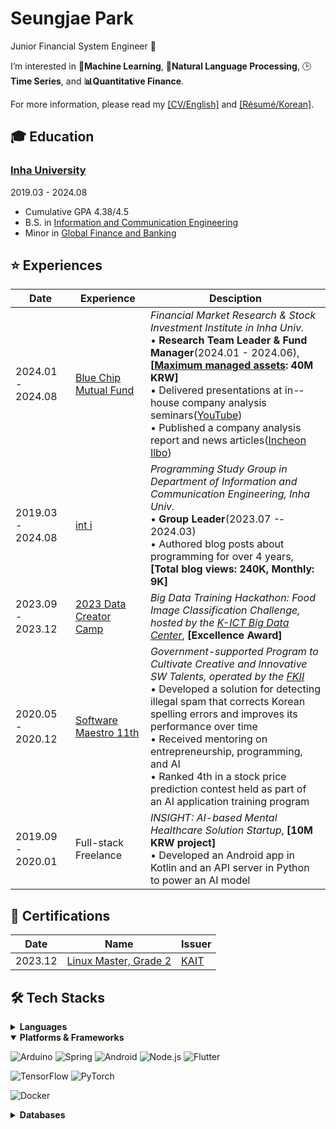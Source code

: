 # Seungjae Park

Junior Financial System Engineer 🌱

I’m interested in **🤖Machine Learning**, **📖Natural Language Processing**, 🕒**Time Series**, and **📊Quantitative Finance**.

For more information, please read my [[CV/English]](https://Astro36.github.io/Astro36/CV_Park.pdf) and [[Résumé/Korean]](https://Astro36.github.io/Astro36/Resume_Park_KR.pdf).

## 🎓 Education

### [Inha University](http://www.inha.ac.kr/)

2019.03 - 2024.08

- Cumulative GPA 4.38/4.5
- B.S. in [Information and Communication Engineering](https://ice.inha.ac.kr/ice/index.do)
- Minor in [Global Finance and Banking](https://gfiba.inha.ac.kr/gfiba/index.do)

## ⭐ Experiences

| Date | Experience | Desciption |
| --- | --- | --- |
| 2024.01 - 2024.08 | [‌Blue Chip Mutual Fund](https://inhabluechip.com/) | _Financial Market Research & Stock Investment Institute in Inha Univ._<br>• **Research Team Leader & Fund Manager**(2024.01 -­ 2024.06), **[[Maximum managed assets](https://fund.inhabluechip.com/): 40M KRW]**<br>• Delivered presentations at in-­house company analysis seminars([YouTube](https://www.youtube.com/@bluechipmutualfund7790))<br>• Published a company analysis report and news articles([Incheon Ilbo](https://www.incheonilbo.com/news/articleList.html?sc_sub_section_code=S2N28)) |
| 2019.03 - 2024.08 | [int i](https://int-i.github.io/) | _Programming Study Group in Department of Information and Communication Engineering, Inha Univ._<br>• **Group Leader**(2023.07 -­ 2024.03)<br>• Authored blog posts about programming for over 4 years, **[Total blog views: 240K, Monthly: 9K]** |
| 2023.09 - 2023.12 | [2023 Data Creator Camp](https://kbig.kr/portal/kbig/keybiz/creatorcamp/info.page) | _Big Data Training Hackathon: Food Image Classification Challenge, hosted by the [K­-ICT Big Data Center](https://kbig.kr/)_, **[Excellence Award]** |
| 2020.05 - 2020.12 | [Software Maestro 11th](https://www.swmaestro.org/sw/main/main.do) | _Government-­supported Program to Cultivate Creative and Innovative SW Talents, operated by the [FKII](https://www.fkii.org/)_<br>• Developed a solution for detecting illegal spam that corrects Korean spelling errors and improves its performance over time<br>• Received mentoring on entrepreneurship, programming, and AI<br>• Ranked 4th in a stock price prediction contest held as part of an AI application training program |
| 2019.09 - 2020.01 | Full-­stack Freelance | _INSIGHT: AI-­based Mental Healthcare Solution Startup_, **[10M KRW project]**<br>• Developed an Android app in Kotlin and an API server in Python to power an AI model |

## 📑 Certifications

| Date | Name | Issuer |
| --- | --- | --- |
| 2023.12 | [Linux Master, Grade 2](https://www.pqi.or.kr/inf/qul/infQulBasDetail.do?qulId=433) | [KAIT](https://www.ihd.or.kr/) |

## 🛠 Tech Stacks

<details>
<summary><b>Languages</b></summary>

![C++](https://img.shields.io/badge/C++-00599C?style=flat-square&logo=c%2B%2B&logoColor=white)
![Java](https://img.shields.io/badge/Java-ED8B00?style=flat-square&logo=openjdk&logoColor=white)
![Kotlin](https://img.shields.io/badge/Kotlin-7F52FF?style=flat-square&logo=kotlin&logoColor=white)
![JavaScript](https://img.shields.io/badge/JavaScript-F7DF1E?style=flat-square&logo=javascript&logoColor=black)
![TypeScript](https://img.shields.io/badge/TypeScript-3178C6?style=flat-square&logo=typescript&logoColor=white)
![Python](https://img.shields.io/badge/Python-3776AB?style=flat-square&logo=python&logoColor=white)
![Rust](https://img.shields.io/badge/Rust-000000?style=flat-square&logo=rust&logoColor=white)
![Dart](https://img.shields.io/badge/Dart-0175C2?style=flat-square&logo=dart&logoColor=white)

</details>

<details open>
<summary><b>Platforms & Frameworks</b></summary>

![Arduino](https://img.shields.io/badge/Arduino-00878F?style=flat-square&logo=arduino&logoColor=white)
![Spring](https://img.shields.io/badge/Spring-6DB33F?style=flat-square&logo=spring&logoColor=white)
![Android](https://img.shields.io/badge/Android-3DDC84?style=flat-square&logo=android&logoColor=white)
![Node.js](https://img.shields.io/badge/Node.js-339933?style=flat-square&logo=node.js&logoColor=white)
![Flutter](https://img.shields.io/badge/Flutter-02569B?style=flat-square&logo=flutter&logoColor=white)

![TensorFlow](https://img.shields.io/badge/TensorFlow-FF6F00?style=flat-square&logo=tensorflow&logoColor=white)
![PyTorch](https://img.shields.io/badge/PyTorch-EE4C2C?style=flat-square&logo=pytorch&logoColor=white)

![Docker](https://img.shields.io/badge/Docker-2496ED?style=flat-square&logo=docker&logoColor=white)

</details>

<details>
<summary><b>Databases</b></summary>

![MySQL](https://img.shields.io/badge/MySQL-4479A1?style=flat-square&logo=mysql&logoColor=white)
![PostgreSQL](https://img.shields.io/badge/PostgreSQL-4169E1?style=flat-square&logo=postgresql&logoColor=white)

</details>
